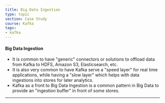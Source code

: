 ```yaml
---
title: Big Data Ingestion
type: topic
section: Case Study
course: Kafka
tags:
- kafka
---
```

#### Big Data Ingestion
- It is common to have "generic" connectors or solutions to offload data from Kafka to HDFS, Amazon S3, Elasticsearch, etc.
- It is also very common to have Kafka serve a "speed layer" for real time applications, while having a "slow layer" which helps with data ingestions into stores for later analytics.
- Kafka as a front to Big Data Ingestion is a common pattern in Big Data to provide an "ingestion buffer" in front of some stores.



---